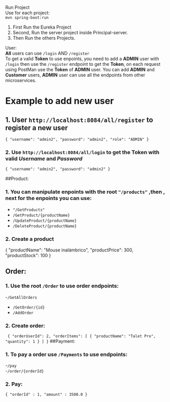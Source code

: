  Run Project  
 Use for each project:  
`mvn spring-boot:run`

1. First Run the Eureka Project
2. Second, Run the server project inside Principal-server.
3. Then Run the others Projects.

User:  
**All** users can use `/login` AND `/register`  
To get a valid **Token** to use enpoints, you need to add a **ADMIN** user with `/login` then use the `/register` endpoint to get the **Token**, on each request using PostMan use the **Token** of **ADMIN** user.
You can add **ADMIN** and **Customer** users, **ADMIN** user can use all the endpoints from other microservices.    
  
# Example to add new user  
## 1. User `http://localhost:8084/all/register` to register a new user  
`{
  "username": "admin2",
  "password": "admin2",
  "role": "ADMIN"
}`
### 2. Use `http://localhost:8084/all/login` to get the **Token** with valid *Username* and *Password*  
   `{
  "username": "admin2",
  "password": "admin2"
   }`

##Product:  
### 1. You can manipulate enpoints with the root  `"/products"` ,then , next for the enpoints you can use:
   -  `"/GetProducts"`
   -  `/GetProduct/{productName}`
   -  `/UpdateProduct/{productName}`
   -  `/DeleteProduct/{productName}`
  
### 2. Create a product
  {
  "productName": "Mouse inalámbrico",
  "productPrice": 300,
  "productStock": 100
   }

## Order:
### 1. Use the root `/Order` to use order endpoints:
   -`/GetAllOrders`
   - `/GetOrder/{id}`
   - `/AddOrder`

### 2. Create order:  
`
    {
  "orderUserId": 2,
  "orderItems": [
    {
      "productName": "Talet Pro",
      "quantity": 1
    }
  ]
}`
##Payment:  
### 1. To pay a order use `/Payments` to use endpoints:  
   -`/pay`  
   -`/order/{orderId}`  

 ### 2. Pay:
 `
      {
    "orderId" : 1,
    "amount" : 3500.0
    }
  `    
